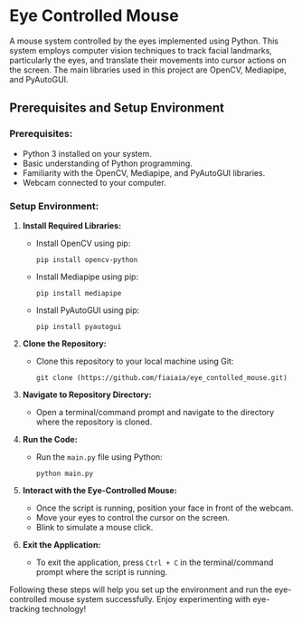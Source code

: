 # Eye Controlled Mouse
A mouse system controlled by the eyes implemented using Python. This system employs computer vision techniques to track facial landmarks, particularly the eyes, and translate their movements into cursor actions on the screen. The main libraries used in this project are OpenCV, Mediapipe, and PyAutoGUI.

## Prerequisites and Setup Environment
### Prerequisites:
- Python 3 installed on your system.
- Basic understanding of Python programming.
- Familiarity with the OpenCV, Mediapipe, and PyAutoGUI libraries.
- Webcam connected to your computer.

### Setup Environment:
1. **Install Required Libraries:**
   - Install OpenCV using pip:
     ```
     pip install opencv-python
     ```
   - Install Mediapipe using pip:
     ```
     pip install mediapipe
     ```
   - Install PyAutoGUI using pip:
     ```
     pip install pyautogui
     ```

2. **Clone the Repository:**
   - Clone this repository to your local machine using Git:
     ```
     git clone (https://github.com/fiaiaia/eye_contolled_mouse.git)
     ```

3. **Navigate to Repository Directory:**
   - Open a terminal/command prompt and navigate to the directory where the repository is cloned.

4. **Run the Code:**
   - Run the `main.py` file using Python:
     ```
     python main.py
     ```

5. **Interact with the Eye-Controlled Mouse:**
   - Once the script is running, position your face in front of the webcam.
   - Move your eyes to control the cursor on the screen.
   - Blink to simulate a mouse click.

6. **Exit the Application:**
   - To exit the application, press `Ctrl + C` in the terminal/command prompt where the script is running.

Following these steps will help you set up the environment and run the eye-controlled mouse system successfully. Enjoy experimenting with eye-tracking technology!
